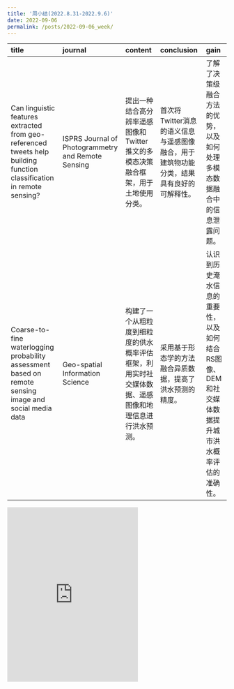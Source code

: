 ```yaml
---
title: '周小结(2022.8.31-2022.9.6)'
date: 2022-09-06
permalink: /posts/2022-09-06_week/
---
```

| title                                                                                                                 | journal                                            | content                                                                                              | conclusion                                                                              | gain                                                                                            |
|:----------------------------------------------------------------------------------------------------------------------|:---------------------------------------------------|:-----------------------------------------------------------------------------------------------------|:----------------------------------------------------------------------------------------|:------------------------------------------------------------------------------------------------|
| Can linguistic features extracted from geo-referenced tweets help building function classification in remote sensing? | ISPRS Journal of Photogrammetry and Remote Sensing | 提出一种结合高分辨率遥感图像和Twitter推文的多模态决策融合框架，用于土地使用分类。                    | 首次将Twitter消息的语义信息与遥感图像融合，用于建筑物功能分类，结果具有良好的可解释性。 | 了解了决策级融合方法的优势，以及如何处理多模态数据融合中的信息泄露问题。                        |
| Coarse-to-fine waterlogging probability assessment based on remote sensing image and social media data                | Geo-spatial Information Science                    | 构建了一个从粗粒度到细粒度的供水概率评估框架，利用实时社交媒体数据、遥感图像和地理信息进行洪水预测。 | 采用基于形态学的方法融合异质数据，提高了洪水预测的精度。                                | 认识到历史淹水信息的重要性，以及如何结合RS图像、DEM和社交媒体数据提升城市洪水概率评估的准确性。 |

<embed src="http://127.0.0.1:4000/files/post/2022-09-06-week.pdf" type="application/pdf" height="400px" />
    
